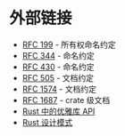 # 外部链接

- [RFC 199] - 所有权命名约定
- [RFC 344] - 命名约定
- [RFC 430] - 命名约定
- [RFC 505] - 文档约定
- [RFC 1574] - 文档约定
- [RFC 1687] - crate 级文档
- [Rust 中的优雅库 API](https://deterministic.space/elegant-apis-in-rust.html)
- [Rust 设计模式](https://rust-unofficial.github.io/patterns/)

[RFC 344]: https://github.com/rust-lang/rfcs/blob/master/text/0344-conventions-galore.md
[RFC 430]: https://github.com/rust-lang/rfcs/blob/master/text/0430-finalizing-naming-conventions.md
[RFC 1687]: https://github.com/rust-lang/rfcs/pull/1687
[RFC 505]: https://github.com/rust-lang/rfcs/blob/master/text/0505-api-comment-conventions.md
[RFC 1105]: https://github.com/rust-lang/rfcs/blob/master/text/1105-api-evolution.md
[RFC 1574]: https://github.com/rust-lang/rfcs/blob/master/text/1574-more-api-documentation-conventions.md
[RFC 199]: https://github.com/rust-lang/rfcs/blob/master/text/0199-ownership-variants.md